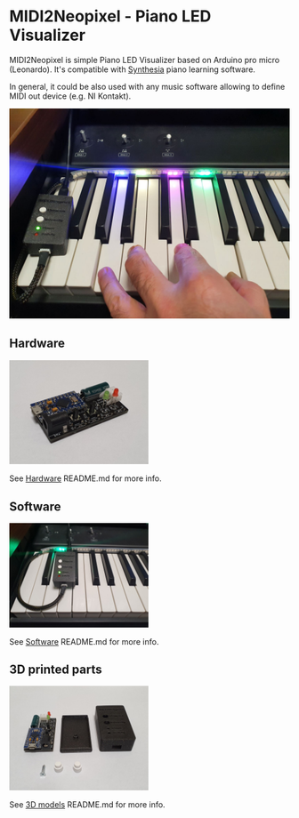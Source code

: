 # MIDI2Neopixel - Piano LED Visualizer

MIDI2Neopixel is simple Piano LED Visualizer based on Arduino pro micro (Leonardo). It's compatible with [Synthesia](https://www.synthesiagame.com) piano learning software. 

In general, it could be also used with any music software allowing to define MIDI out device (e.g. NI Kontakt). 

<a href="Images/02.jpg" target="_blank"><img src="Images/02.jpg" width="700" alt="Piano"></a>

## Hardware
<img src="Images/05.jpg" width="250" alt="Electronic">

See <a href="./Hardware">Hardware</a> README.md for more info.

## Software
<img src="Images/01.jpg" width="250" alt="Software">

See <a href="./Software">Software</a> README.md for more info.

## 3D printed parts
<img src="Images/06.jpg" width="250" alt="3D printed parts">

See <a href="./3D models">3D models</a> README.md for more info.